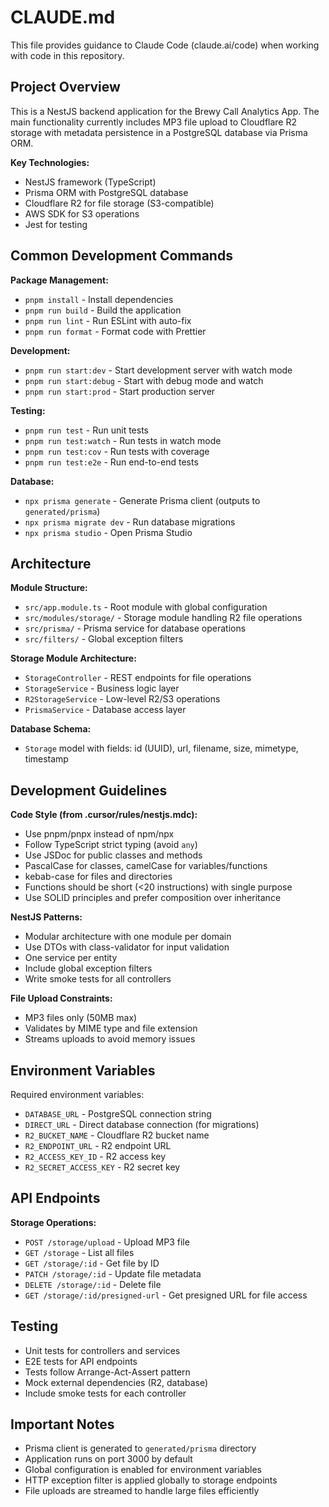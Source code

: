 # CLAUDE.md

This file provides guidance to Claude Code (claude.ai/code) when working with code in this repository.

## Project Overview

This is a NestJS backend application for the Brewy Call Analytics App. The main functionality currently includes MP3 file upload to Cloudflare R2 storage with metadata persistence in a PostgreSQL database via Prisma ORM.

**Key Technologies:**
- NestJS framework (TypeScript)
- Prisma ORM with PostgreSQL database
- Cloudflare R2 for file storage (S3-compatible)
- AWS SDK for S3 operations
- Jest for testing

## Common Development Commands

**Package Management:**
- `pnpm install` - Install dependencies
- `pnpm run build` - Build the application
- `pnpm run lint` - Run ESLint with auto-fix
- `pnpm run format` - Format code with Prettier

**Development:**
- `pnpm run start:dev` - Start development server with watch mode
- `pnpm run start:debug` - Start with debug mode and watch
- `pnpm run start:prod` - Start production server

**Testing:**
- `pnpm run test` - Run unit tests
- `pnpm run test:watch` - Run tests in watch mode
- `pnpm run test:cov` - Run tests with coverage
- `pnpm run test:e2e` - Run end-to-end tests

**Database:**
- `npx prisma generate` - Generate Prisma client (outputs to `generated/prisma`)
- `npx prisma migrate dev` - Run database migrations
- `npx prisma studio` - Open Prisma Studio

## Architecture

**Module Structure:**
- `src/app.module.ts` - Root module with global configuration
- `src/modules/storage/` - Storage module handling R2 file operations
- `src/prisma/` - Prisma service for database operations
- `src/filters/` - Global exception filters

**Storage Module Architecture:**
- `StorageController` - REST endpoints for file operations
- `StorageService` - Business logic layer
- `R2StorageService` - Low-level R2/S3 operations
- `PrismaService` - Database access layer

**Database Schema:**
- `Storage` model with fields: id (UUID), url, filename, size, mimetype, timestamp

## Development Guidelines

**Code Style (from .cursor/rules/nestjs.mdc):**
- Use pnpm/pnpx instead of npm/npx
- Follow TypeScript strict typing (avoid `any`)
- Use JSDoc for public classes and methods
- PascalCase for classes, camelCase for variables/functions
- kebab-case for files and directories
- Functions should be short (<20 instructions) with single purpose
- Use SOLID principles and prefer composition over inheritance

**NestJS Patterns:**
- Modular architecture with one module per domain
- Use DTOs with class-validator for input validation
- One service per entity
- Include global exception filters
- Write smoke tests for all controllers

**File Upload Constraints:**
- MP3 files only (50MB max)
- Validates by MIME type and file extension
- Streams uploads to avoid memory issues

## Environment Variables

Required environment variables:
- `DATABASE_URL` - PostgreSQL connection string
- `DIRECT_URL` - Direct database connection (for migrations)
- `R2_BUCKET_NAME` - Cloudflare R2 bucket name
- `R2_ENDPOINT_URL` - R2 endpoint URL
- `R2_ACCESS_KEY_ID` - R2 access key
- `R2_SECRET_ACCESS_KEY` - R2 secret key

## API Endpoints

**Storage Operations:**
- `POST /storage/upload` - Upload MP3 file
- `GET /storage` - List all files
- `GET /storage/:id` - Get file by ID
- `PATCH /storage/:id` - Update file metadata
- `DELETE /storage/:id` - Delete file
- `GET /storage/:id/presigned-url` - Get presigned URL for file access

## Testing

- Unit tests for controllers and services
- E2E tests for API endpoints
- Tests follow Arrange-Act-Assert pattern
- Mock external dependencies (R2, database)
- Include smoke tests for each controller

## Important Notes

- Prisma client is generated to `generated/prisma` directory
- Application runs on port 3000 by default
- Global configuration is enabled for environment variables
- HTTP exception filter is applied globally to storage endpoints
- File uploads are streamed to handle large files efficiently